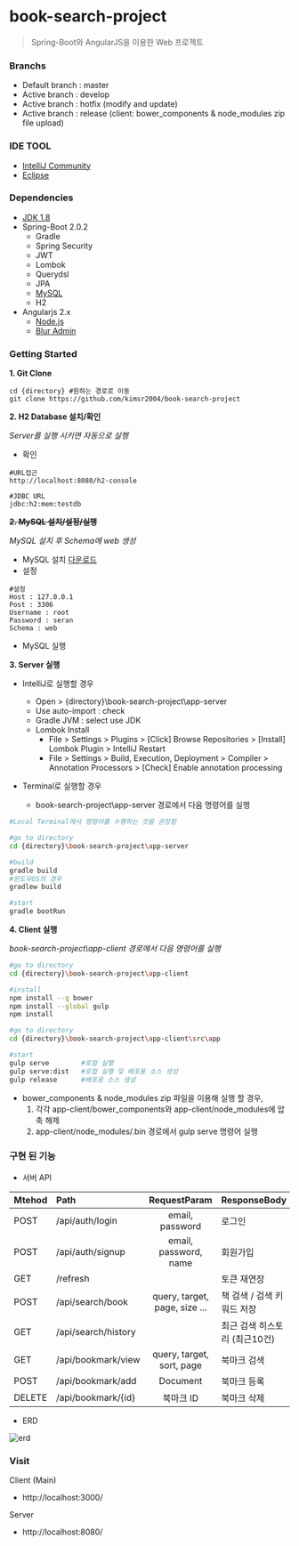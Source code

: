 book-search-project
=============================
> Spring-Boot와 AngularJS을 이용한 Web 프로젝트

### Branchs
* Default branch : master
* Active branch : develop
* Active branch : hotfix (modify and update)
* Active branch : release (client: bower_components & node_modules zip file upload)


### IDE TOOL
* [IntelliJ Community](https://www.jetbrains.com/idea/download)
* [Eclipse](https://www.eclipse.org/downloads/eclipse-packages/)

### Dependencies
* [JDK 1.8](http://www.oracle.com/technetwork/java/javase/downloads/jdk8-downloads-2133151.html)
* Spring-Boot 2.0.2
   * Gradle
   * Spring Security
   * JWT
   * Lombok
   * Querydsl
   * JPA
   * [MySQL](https://dev.mysql.com/downloads/)
   * H2
* Angularjs 2.x
   * [Node.js](https://nodejs.org/ko/)
   * [Blur Admin](https://github.com/akveo/blur-admin)

### Getting Started
**1. Git Clone**
```
cd {directory} #원하는 경로로 이동
git clone https://github.com/kimsr2004/book-search-project
```

**2. H2 Database 설치/확인**

*Server를 실행 시키면 자동으로 실행*
* 확인
```
#URL접근
http://localhost:8080/h2-console

#JDBC URL
jdbc:h2:mem:testdb
```

~~**2. MySQL 설치/설정/실행**~~

*MySQL 설치 후 Schema에 web 생성*
* MySQL 설치 [다운로드](https://dev.mysql.com/downloads/)
* 설정
```
#설정
Host : 127.0.0.1
Post : 3306
Username : root
Password : seran
Schema : web
```
* MySQL 실행

**3. Server 실행**

* IntelliJ로 실행할 경우
   * Open > {directory}\book-search-project\app-server
   * Use auto-import : check
   * Gradle JVM : select use JDK
   * Lombok Install
      * File > Settings > Plugins > [Click] Browse Repositories > [Install] Lombok Plugin > IntelliJ Restart
      * File > Settings > Build, Execution, Deployment > Compiler > Annotation Processors > [Check] Enable annotation processing


* Terminal로 실행할 경우

   * book-search-project\app-server 경로에서 다음 명령어를 실행
```bash
#Local Terminal에서 명령어를 수행하는 것을 권장함

#go to directory
cd {directory}\book-search-project\app-server

#build
gradle build
#윈도우OS의 경우
gradlew build

#start
gradle bootRun
```

**4. Client 실행**

*book-search-project\app-client 경로에서 다음 명령어를 실행*
```bash
#go to directory
cd {directory}\book-search-project\app-client

#install
npm install --g bower
npm install --global gulp
npm install

#go to directory
cd {directory}\book-search-project\app-client\src\app

#start
gulp serve        #로컬 실행
gulp serve:dist   #로컬 실행 및 배포용 소스 생성
gulp release      #배포용 소스 생성
```

* bower_components & node_modules zip 파일을 이용해 실행 할 경우,
   1. 각각 app-client/bower_components와 app-client/node_modules에 압축 해제
   2. app-client/node_modules/.bin 경로에서 gulp serve 명령어 실행


### 구현 된 기능
- 서버 API

| Mtehod   |Path                              | RequestParam                         | ResponseBody                 |
|----------|:---------------------------------|:------------------------------------:|------------------------------|
| POST     | /api/auth/login                  | email, password                      | 로그인                        |
| POST     | /api/auth/signup                 | email, password, name                | 회원가입                      |
| GET      | /refresh                         |                                      | 토큰 재연장                   |
| POST     | /api/search/book                 | query, target, page, size ...        | 책 검색 / 검색 키워드 저장     |
| GET      | /api/search/history              |                                      | 최근 검색 히스토리 (최근10건)  |
| GET      | /api/bookmark/view               | query, target, sort, page            | 북마크 검색                   |
| POST     | /api/bookmark/add                | Document                             | 북마크 등록                   |
| DELETE   | /api/bookmark/{id}               | 북마크 ID                             | 북마크 삭제                   |

- ERD

![erd](https://user-images.githubusercontent.com/41044894/42779936-cb54d952-897c-11e8-9381-beb0e52d36e0.png)


### Visit
Client (Main)
- http://localhost:3000/

Server
- http://localhost:8080/
